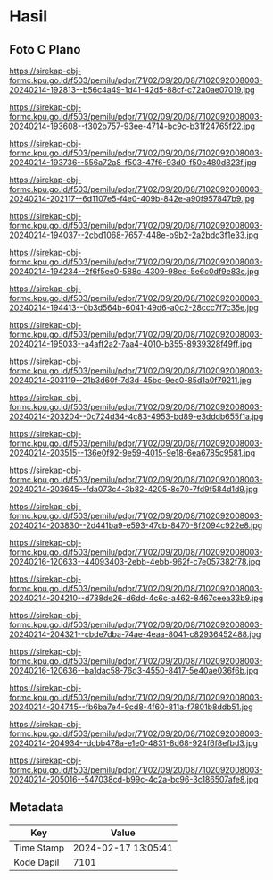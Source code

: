 # Hasil

## Foto C Plano

https://sirekap-obj-formc.kpu.go.id/f503/pemilu/pdpr/71/02/09/20/08/7102092008003-20240214-192813--b56c4a49-1d41-42d5-88cf-c72a0ae07019.jpg

https://sirekap-obj-formc.kpu.go.id/f503/pemilu/pdpr/71/02/09/20/08/7102092008003-20240214-193608--f302b757-93ee-4714-bc9c-b31f24765f22.jpg

https://sirekap-obj-formc.kpu.go.id/f503/pemilu/pdpr/71/02/09/20/08/7102092008003-20240214-193736--556a72a8-f503-47f6-93d0-f50e480d823f.jpg

https://sirekap-obj-formc.kpu.go.id/f503/pemilu/pdpr/71/02/09/20/08/7102092008003-20240214-202117--6d1107e5-f4e0-409b-842e-a90f957847b9.jpg

https://sirekap-obj-formc.kpu.go.id/f503/pemilu/pdpr/71/02/09/20/08/7102092008003-20240214-194037--2cbd1068-7657-448e-b9b2-2a2bdc3f1e33.jpg

https://sirekap-obj-formc.kpu.go.id/f503/pemilu/pdpr/71/02/09/20/08/7102092008003-20240214-194234--2f6f5ee0-588c-4309-98ee-5e6c0df9e83e.jpg

https://sirekap-obj-formc.kpu.go.id/f503/pemilu/pdpr/71/02/09/20/08/7102092008003-20240214-194413--0b3d564b-6041-49d6-a0c2-28ccc7f7c35e.jpg

https://sirekap-obj-formc.kpu.go.id/f503/pemilu/pdpr/71/02/09/20/08/7102092008003-20240214-195033--a4aff2a2-7aa4-4010-b355-8939328f49ff.jpg

https://sirekap-obj-formc.kpu.go.id/f503/pemilu/pdpr/71/02/09/20/08/7102092008003-20240214-203119--21b3d60f-7d3d-45bc-9ec0-85d1a0f79211.jpg

https://sirekap-obj-formc.kpu.go.id/f503/pemilu/pdpr/71/02/09/20/08/7102092008003-20240214-203204--0c724d34-4c83-4953-bd89-e3dddb655f1a.jpg

https://sirekap-obj-formc.kpu.go.id/f503/pemilu/pdpr/71/02/09/20/08/7102092008003-20240214-203515--136e0f92-9e59-4015-9e18-6ea6785c9581.jpg

https://sirekap-obj-formc.kpu.go.id/f503/pemilu/pdpr/71/02/09/20/08/7102092008003-20240214-203645--fda073c4-3b82-4205-8c70-7fd9f584d1d9.jpg

https://sirekap-obj-formc.kpu.go.id/f503/pemilu/pdpr/71/02/09/20/08/7102092008003-20240214-203830--2d441ba9-e593-47cb-8470-8f2094c922e8.jpg

https://sirekap-obj-formc.kpu.go.id/f503/pemilu/pdpr/71/02/09/20/08/7102092008003-20240216-120633--44093403-2ebb-4ebb-962f-c7e057382f78.jpg

https://sirekap-obj-formc.kpu.go.id/f503/pemilu/pdpr/71/02/09/20/08/7102092008003-20240214-204210--d738de26-d6dd-4c6c-a462-8467ceea33b9.jpg

https://sirekap-obj-formc.kpu.go.id/f503/pemilu/pdpr/71/02/09/20/08/7102092008003-20240214-204321--cbde7dba-74ae-4eaa-8041-c82936452488.jpg

https://sirekap-obj-formc.kpu.go.id/f503/pemilu/pdpr/71/02/09/20/08/7102092008003-20240216-120636--ba1dac58-76d3-4550-8417-5e40ae036f6b.jpg

https://sirekap-obj-formc.kpu.go.id/f503/pemilu/pdpr/71/02/09/20/08/7102092008003-20240214-204745--fb6ba7e4-9cd8-4f60-811a-f7801b8ddb51.jpg

https://sirekap-obj-formc.kpu.go.id/f503/pemilu/pdpr/71/02/09/20/08/7102092008003-20240214-204934--dcbb478a-e1e0-4831-8d68-924f6f8efbd3.jpg

https://sirekap-obj-formc.kpu.go.id/f503/pemilu/pdpr/71/02/09/20/08/7102092008003-20240214-205016--547038cd-b99c-4c2a-bc96-3c186507afe8.jpg


## Metadata

| Key        | Value               |
| ---------- | ------------------- |
| Time Stamp | 2024-02-17 13:05:41 |
| Kode Dapil | 7101                |



